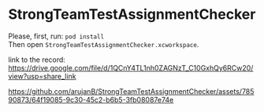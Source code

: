 # StrongTeamTestAssignmentChecker
Please, first, run: `pod install`  
Then open `StrongTeamTestAssignmentChecker.xcworkspace`.

link to the record: https://drive.google.com/file/d/1QCnY4TL1nh0ZAGNzT_C10GxhQy6RCw20/view?usp=share_link



https://github.com/arujanB/StrongTeamTestAssignmentChecker/assets/78590873/64f19085-9c30-45c2-b6b5-3fb08087e74e

